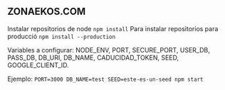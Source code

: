 ## ZONAEKOS.COM

Instalar repositorios de node ```npm install```
Para instalar repositorios para producció ```npm install --production```

Variables a configurar: NODE_ENV, PORT, SECURE_PORT, USER_DB, PASS_DB, DB_URI, DB_NAME, CADUCIDAD_TOKEN, SEED, GOOGLE_CLIENT_ID.

Ejemplo:
```PORT=3000 DB_NAME=test SEED=este-es-un-seed npm start```